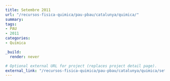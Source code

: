 ```yaml
---
title: Setembre 2011
url: "/recursos-fisica-quimica/pau-pbau/catalunya/quimica/"
summary:
tags:
- PAU
- 2011
categories:
- Química

_build:
  render: never

# Optional external URL for project (replaces project detail page).
external_link: "/recursos-fisica-quimica/pau-pbau/catalunya/quimica/set-2011.pdf"
---
```

